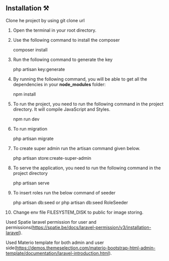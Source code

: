 
## Installation ⚒️

   Clone he project by using git clone url

1. Open the terminal in your root directory.

2. Use the following command to install the composer

   composer install

3. Run the following command to generate the key

   php artisan key:generate

4. By running the following command, you will be able to get all the dependencies in your **node_modules** folder:

   npm install

5. To run the project, you need to run the following command in the project directory. It will compile JavaScript and Styles.

   npm run dev

6. To run migration

   php artisan migrate

7. To create super admin run the artisan command given below.

   php artisan store:create-super-admin

8. To serve the application, you need to run the following command in the project directory

   php artisan serve

9. To insert roles run the below command of seeder

   php artisan db:seed or php artisan db:seed RoleSeeder

10. Change env file FILESYSTEM_DISK to public for image storing.

Used Spatie laravel permission for user and permissions(https://spatie.be/docs/laravel-permission/v3/installation-laravel).

Used Materio template for both admin and user side(https://demos.themeselection.com/materio-bootstrap-html-admin-template/documentation/laravel-introduction.html).

